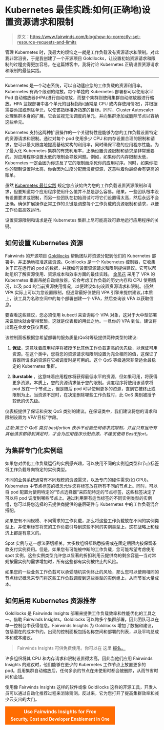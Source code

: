 # Kubernetes 最佳实践:如何(正确地)设置资源请求和限制

> 原文：<https://www.fairwinds.com/blog/how-to-correctly-set-resource-requests-and-limits>

 管理 Kubernetes 时，我最大的烦恼之一就是工作负载没有资源请求和限制。对此我非常沮丧，于是我创建了一个开源项目 Goldilocks，让设置初始资源请求和限制的过程变得更加容易。在这篇博客中，我将讨论 Kubernetes 正确设置资源请求和限制的最佳实践。

* * *

Kubernetes 是一个动态系统，可以自动适应您的工作负载的资源利用率。Kubernetes 有两个级别的缩放。每个单独的 Kubernetes 部署都可以使用水平 Pod 自动缩放器(HPA)进行自动缩放，而整个集群则使用集群自动缩放器进行缩放。HPA 监视部署中各个单元的目标指标(通常是 CPU 或内存使用情况)，并根据需要添加或删除单元，以使该指标接近指定的目标。同时，Cluster Autoscaler 处理集群本身的扩展。它会监视无法调度的单元，并向集群添加或删除节点以容纳这些单元。

Kubernetes 支持这两种扩展操作的一个关键特性是能够为您的工作负载设置特定的资源请求和限制。通过对每个 pod 使用多少 CPU 和内存设置合理的限制和请求，您可以最大限度地提高基础架构的利用率，同时确保平稳的应用程序性能。为了最大化 Kubernetes 集群的有效利用率，正确设置资源限制和请求是非常重要的。对应用程序设置太低的限制会导致问题。例如，如果你的内存限制太低，Kubernetes 一定会因为你违反了它的限制而杀死你的应用程序。同时，如果你把你的限制设置得太高，你会因为过度分配而浪费资源，这意味着你最终会有更高的账单。

虽然 [Kubernetes 最佳实践](https://www.fairwinds.com/kubernetes-best-practices-comprehensive-white-paper) 规定您应该始终为您的工作负载设置资源限制和请求，但要知道每个应用程序使用什么值并不总是那么容易。结果，一些团队根本没有设置要求或限制，而另一些团队在初始测试时将它们设置得太高，然后永远不会正确。确保扩展操作正常工作的关键是调整每个工作负载的资源限制和请求，以便工作负载高效运行。

设置资源限制和请求是在 Kubernetes 集群上尽可能高效可靠地运行应用程序的关键。

## 如何设置 Kubernetes 资源

Fairwinds 的开源项目 [Goldilocks](https://www.fairwinds.com/goldilocks) 帮助团队将资源分配到他们的 Kubernetes 部署中，并正确地校准这些资源。Goldilocks 是一个 Kubernetes 控制器，它收集关于正在运行的 pod 的数据，并就如何设置资源请求和限制提供建议。它可以帮助组织了解资源使用、资源成本和效率方面的最佳实践。 [金凤花](https://goldilocks.docs.fairwinds.com/) 采用了 VPA 的 Kubernetes 垂直吊舱自动缩放器。它会考虑工作负载的历史内存和 CPU 使用情况，以及 pod 的当前资源使用情况，以便建议如何设置资源请求和限制。(虽然 VPA 实际上可以为您设置限制，但通常最好仅使用 VPA 引擎来提供建议。)本质上，该工具为名称空间中的每个部署创建一个 VPA，然后查询该 VPA 以获取信息。

要查看这些建议，您必须使用 kubectl 来查询每个 VPA 对象，这对于大中型部署来说很快就会变得繁琐。这就是仪表板的用武之地。一旦你的 VPA 到位，建议将出现在金发女孩仪表板。

该控制面板根据您希望部署的服务质量(QoS)等级提供两种类型的建议:

1.  **保证**，这意味着应用程序将被授予比其他工作负载更高的优先级，以保证可用资源。在这个类中，您将您的资源请求和限制设置为完全相同的值，这保证了容器所请求的资源在它被调度时是可用的。这个 QoS 等级通常非常适合最稳定的 Kubernetes 集群。

2.  **Burstable** ，这意味着应用程序将获得最低水平的资源，但如果可用，将获得更多资源。本质上，您的资源请求低于您的限制。调度程序将使用该请求将 pod 放在一个节点上，但是随后 pod 可以使用更多的资源，直到它被终止或限制为止。当资源不足时，在决定删除哪些工作负载时，此 QoS 类别被授予较低的优先级。

仪表板提供了保证和突发 QoS 类别的建议。在保证类中，我们建议将您的请求和限制设置为 VPA“目标”字段。

*注意:第三个 QoS 类别 bestfortion 表示不设置任何请求或限制，并且只有当所有其他请求都得到满足时，才会为应用程序分配资源。不建议使用 BestEffort。*

## 为集群专门化实例组

如果您对优化工作负载运行的实例感兴趣，可以使用不同的实例组类型和节点标签将工作负载导向特定的实例类型。

不同的业务系统通常有不同规模的资源需求，以及专门的硬件需求(如 GPU)。Kubernetes 中节点标签的概念允许您将标签放在所有不同的节点上。同时，可以将 pod 配置为使用特定的“节点选择器”来匹配特定的节点标签，这些标签决定了可以将 pod 调度到哪些节点上。通过利用带有适当标签的不同实例类型的实例组，您可以将您选择的云提供商提供的底层硬件与 Kubernetes 中的工作负载混合搭配。

如果您有不同规模、不同需求的工作负载，那么将这些工作负载放在不同的实例类型上，并使用标签将您的工作负载引导到这些不同的实例类型上，这在战略上和经济上都是有意义的。

Spot 实例与这一想法密切相关。大多数组织都熟悉按需或在固定期限内按保留条款支付实例费用。但是，如果您有可能被中断的工作负载，您可能希望考虑使用 spot 实例。这些实例类型允许您以显著的折扣利用云提供商的剩余容量—当对常规按需实例的需求增加时，所有这些都有实例被终止的风险。

如果您的一些业务工作负载可以承受随机实例终止的风险，那么您可以使用相同的节点标记概念来专门将这些工作负载调度到这些类型的实例组上，从而节省大量成本。

## 如何启用 Kubernetes 资源推荐

Goldilocks 是 Fairwinds Insights 部署来提供工作负载效率和性能优化的工具之一。借助 Fairwinds Insights，Goldilocks 可以跨多个集群部署，因此团队可以在单一控制台中获得信息。Fairwinds Insights 为 Goldilocks 增加了数据和建议，包括潜在的成本节约。出现的控制面板包括名称空间和部署的列表，以及平均总成本和成本建议。

> Fairwinds Insights 可供免费使用。你可以在 这里 [报名。](https://www.fairwinds.com/coming-soon)

许多组织将其 CPU 和内存请求和限制设置得太高，因此当他们应用 Fairwinds Insights 的建议时，他们能够在更少的 Kubernetes 工作节点上放置更多的 pod。启用集群自动缩放后，任何多余的节点在未使用时都会被删除，从而节省时间和金钱。

使用像 Fairwinds Insights 这样的软件或像 Goldilocks 这样的开源工具，开发人员可以通过自动化推荐过程来消除猜测。反过来，它为您打开了提高集群效率和减少云支出的大门。

[![Use Fairwinds Insights for Free Security, Cost and Developer Enablement In One](img/7c86296320eb01b215d8e2755e9c5b9d.png)](https://cta-redirect.hubspot.com/cta/redirect/2184645/34aa4987-a1f9-438a-a145-d7d82d5c479a)